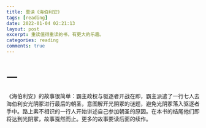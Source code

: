 ```yaml
---
title: 重读《海伯利安》
tags: [reading]
date: 2022-01-04 02:21:13
layout: post
excerpt: 重读值得重读的书，有更大的乐趣。
categories: reading
comments: true
---
```


# 一 #
《海伯利安》的故事很简单：霸主政权与驱逐者开战在即，霸主派遣了一行七人去海伯利安光阴冢进行最后的朝圣，意图解开光阴冢的谜题，避免光阴冢落入驱逐者手中。路上素不相识的一行人开始讲述自己参加朝圣的原因。在本书的结尾他们即将达到光阴冢，故事戛然而止。更多的故事要读后面的续作。
